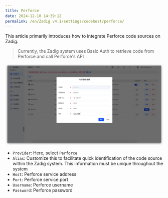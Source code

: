 ```yaml
---
title: Perforce
date: 2024-12-18 14:39:12
permalink: /en/Zadig v4.1/settings/codehost/perforce/
---
```


This article primarily introduces how to integrate Perforce code sources on Zadig.

> Currently, the Zadig system uses Basic Auth to retrieve code from Perforce and call Perforce's API

![perforce](../../../../_images/perforce.png)

- `Provider`: Here, select `Perforce`
- `Alias`: Customize this to facilitate quick identification of the code source within the Zadig system. This information must be unique throughout the system
- `Host`: Perforce service address
- `Port`: Perforce service port
- `Username`: Perforce username
- `Password`: Perforce password